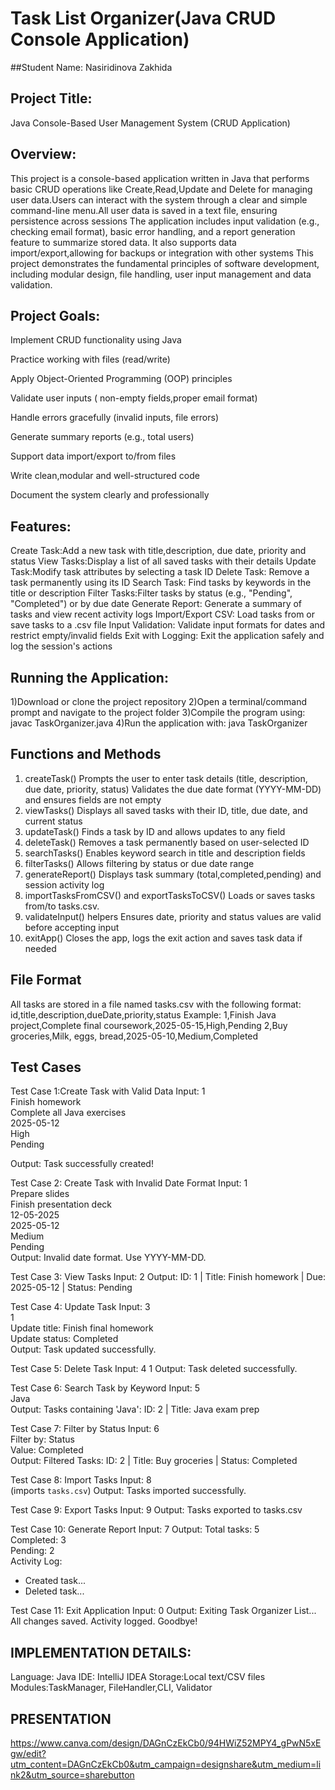 # Task List Organizer(Java CRUD Console Application)
##Student Name: Nasiridinova Zakhida

## Project Title:
Java Console-Based User Management System (CRUD Application)

## Overview:
This project is a console-based application written in Java that performs basic CRUD operations like Create,Read,Update and Delete for managing user data.Users can interact with the system through a clear and simple command-line menu.All user data is saved in a text file, ensuring persistence across sessions
The application includes input validation (e.g., checking email format), basic error handling, and a report generation feature to summarize stored data. It also supports data import/export,allowing for backups or integration with other systems
This project demonstrates the fundamental principles of software development, including modular design, file handling, user input management and data validation.


## Project Goals:
Implement CRUD functionality using Java

Practice working with files (read/write)

Apply Object-Oriented Programming (OOP) principles

Validate user inputs ( non-empty fields,proper email format)

Handle errors gracefully (invalid inputs, file errors)

Generate summary reports (e.g., total users)

Support data import/export to/from files

Write clean,modular and well-structured code

Document the system clearly and professionally

## Features:
Create Task:Add a new task with title,description, due date, priority and status
View Tasks:Display a list of all saved tasks with their details
Update Task:Modify task attributes by selecting a task ID
Delete Task: Remove a task permanently using its ID
Search Task: Find tasks by keywords in the title or description
Filter Tasks:Filter tasks by status (e.g., "Pending", "Completed") or by due date
Generate Report: Generate a summary of tasks and view recent activity logs
Import/Export CSV: Load tasks from or save tasks to a .csv file
Input Validation: Validate input formats for dates and restrict empty/invalid fields
Exit with Logging: Exit the application safely and log the session's actions

## Running the Application:
1)Download or clone the project repository
2)Open a terminal/command prompt and navigate to the project folder
3)Compile the program using:
javac TaskOrganizer.java
4)Run the application with:
java TaskOrganizer

## Functions and Methods
1. createTask()
Prompts the user to enter task details (title, description, due date, priority, status)
Validates the due date format (YYYY-MM-DD) and ensures fields are not empty
2. viewTasks()
Displays all saved tasks with their ID, title, due date, and current status
3. updateTask()
Finds a task by ID and allows updates to any field
4. deleteTask()
Removes a task permanently based on user-selected ID
5. searchTasks()
Enables keyword search in title and description fields
6. filterTasks()
Allows filtering by status or due date range
7. generateReport()
Displays task summary (total,completed,pending) and session activity log
8. importTasksFromCSV() and exportTasksToCSV()
Loads or saves tasks from/to tasks.csv.
9. validateInput() helpers
Ensures date, priority and status values are valid before accepting input
10. exitApp()
Closes the app, logs the exit action and saves task data if needed

## File Format
All tasks are stored in a file named tasks.csv with the following format:
id,title,description,dueDate,priority,status
Example:
1,Finish Java project,Complete final coursework,2025-05-15,High,Pending
2,Buy groceries,Milk, eggs, bread,2025-05-10,Medium,Completed

## Test Cases
Test Case 1:Create Task with Valid Data
Input:
1  
Finish homework  
Complete all Java exercises  
2025-05-12  
High  
Pending  

Output:
Task successfully created!

Test Case 2: Create Task with Invalid Date Format
Input:
1  
Prepare slides  
Finish presentation deck  
12-05-2025  
2025-05-12  
Medium  
Pending  
Output:
Invalid date format. Use YYYY-MM-DD.

Test Case 3: View Tasks
Input:
2
Output:
ID: 1 | Title: Finish homework | Due: 2025-05-12 | Status: Pending

Test Case 4: Update Task
Input:
3  
1  
Update title: Finish final homework  
Update status: Completed  
Output:
Task updated successfully.

Test Case 5: Delete Task
Input:
4
1
Output:
Task deleted successfully.

Test Case 6: Search Task by Keyword
Input:
5  
Java  
Output:
Tasks containing 'Java':
ID: 2 | Title: Java exam prep

Test Case 7: Filter by Status
Input:
6  
Filter by: Status  
Value: Completed  
Output:
Filtered Tasks:
ID: 2 | Title: Buy groceries | Status: Completed

Test Case 8: Import Tasks
Input:
8  
(imports `tasks.csv`)
Output:
Tasks imported successfully.

Test Case 9: Export Tasks
Input:
9
Output:
Tasks exported to tasks.csv


Test Case 10: Generate Report
Input:
7
Output:
Total tasks: 5  
Completed: 3  
Pending: 2  
Activity Log:
- Created task...
- Deleted task...

Test Case 11: Exit Application
Input:
0
Output:
Exiting Task Organizer List...
All changes saved.
Activity logged. Goodbye!


## IMPLEMENTATION DETAILS:

Language: Java
IDE: IntelliJ IDEA 
Storage:Local text/CSV files
Modules:TaskManager, FileHandler,CLI, Validator


## PRESENTATION

https://www.canva.com/design/DAGnCzEkCb0/94HWiZ52MPY4_gPwN5xEgw/edit?utm_content=DAGnCzEkCb0&utm_campaign=designshare&utm_medium=link2&utm_source=sharebutton

